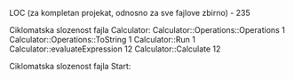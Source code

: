 LOC (za kompletan projekat, odnosno za sve fajlove zbirno) - 235


Ciklomatska slozenost fajla Calculator:
Calculator::Operations::Operations	1	
Calculator::Operations::ToString	  1	
Calculator::Run	                    1
Calculator::evaluateExpression	    12
Calculator::Calculate	              12

Ciklomatska slozenost fajla Start:
